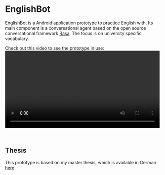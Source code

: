 # EnglishBot
EnglishBot is a Android application prototype to practice English with. Its main component is a conversational agent based on the open source conversational framework [Rasa](https://rasa.com/). The focus is on university specific vocabulary. 

Check out this video to see the prototype in use:
<video src="englishbot.mp4" width="500" controls preload></video>




<br/>

## Thesis
This prototype is based on my master thesis, which is available in German 
<a href="assets/thesis_lampesberger_cc.pdf" target="_blank">here</a>
